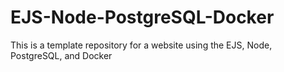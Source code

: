 # EJS-Node-PostgreSQL-Docker
This is a template repository for a website using the EJS, Node, PostgreSQL, and Docker

